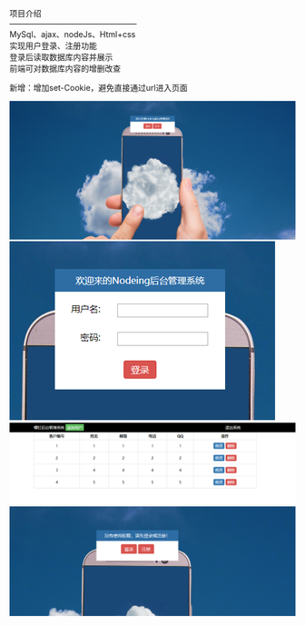 项目介绍  
————————————————  
MySql、ajax、nodeJs、Html+css  
实现用户登录、注册功能  
登录后读取数据库内容并展示  
前端可对数据库内容的增删改查  
  
新增：增加set-Cookie，避免直接通过url进入页面  

![image](https://github.com/mesaageloading/MyProject/blob/master/NodeJS%E6%A1%88%E4%BE%8B/%E9%A6%96%E9%A1%B5.png?raw=true)
![image](https://github.com/mesaageloading/MyProject/blob/master/NodeJS%E6%A1%88%E4%BE%8B/%E7%99%BB%E5%BD%95%E7%95%8C%E9%9D%A21.png?raw=true)
![image](https://github.com/mesaageloading/MyProject/blob/master/NodeJS%E6%A1%88%E4%BE%8B/%E5%90%8E%E5%8F%B0%E7%95%8C%E9%9D%A2.png?raw=true)
![image](https://github.com/mesaageloading/MyProject/blob/master/NodeJS%E6%A1%88%E4%BE%8B/%E6%97%A0%E6%9D%83%E9%99%90%E7%95%8C%E9%9D%A2.png?raw=true)
